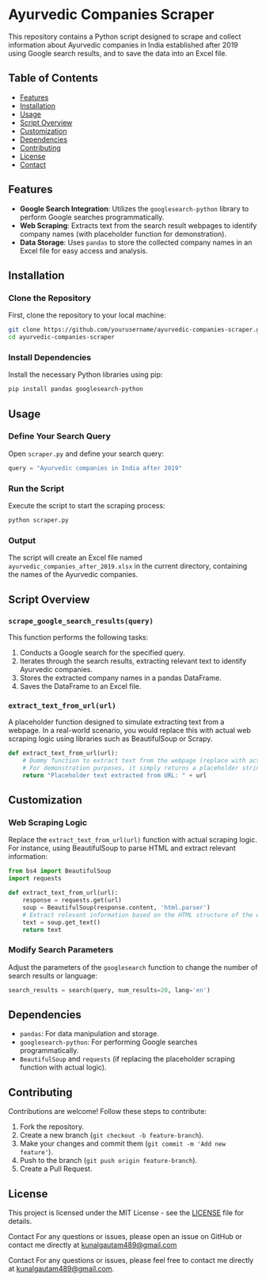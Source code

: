 

# Ayurvedic Companies Scraper

This repository contains a Python script designed to scrape and collect information about Ayurvedic companies in India established after 2019 using Google search results, and to save the data into an Excel file.

## Table of Contents

- [Features](#features)
- [Installation](#installation)
- [Usage](#usage)
- [Script Overview](#script-overview)
- [Customization](#customization)
- [Dependencies](#dependencies)
- [Contributing](#contributing)
- [License](#license)
- [Contact](#contact)

## Features

- **Google Search Integration**: Utilizes the `googlesearch-python` library to perform Google searches programmatically.
- **Web Scraping**: Extracts text from the search result webpages to identify company names (with placeholder function for demonstration).
- **Data Storage**: Uses `pandas` to store the collected company names in an Excel file for easy access and analysis.

## Installation

### Clone the Repository

First, clone the repository to your local machine:
```bash
git clone https://github.com/yourusername/ayurvedic-companies-scraper.git
cd ayurvedic-companies-scraper
```

### Install Dependencies

Install the necessary Python libraries using pip:
```bash
pip install pandas googlesearch-python
```

## Usage

### Define Your Search Query

Open `scraper.py` and define your search query:
```python
query = "Ayurvedic companies in India after 2019"
```

### Run the Script

Execute the script to start the scraping process:
```bash
python scraper.py
```

### Output

The script will create an Excel file named `ayurvedic_companies_after_2019.xlsx` in the current directory, containing the names of the Ayurvedic companies.

## Script Overview

### `scrape_google_search_results(query)`

This function performs the following tasks:
1. Conducts a Google search for the specified query.
2. Iterates through the search results, extracting relevant text to identify Ayurvedic companies.
3. Stores the extracted company names in a pandas DataFrame.
4. Saves the DataFrame to an Excel file.

### `extract_text_from_url(url)`

A placeholder function designed to simulate extracting text from a webpage. In a real-world scenario, you would replace this with actual web scraping logic using libraries such as BeautifulSoup or Scrapy.

```python
def extract_text_from_url(url):
    # Dummy function to extract text from the webpage (replace with actual scraping logic)
    # For demonstration purposes, it simply returns a placeholder string
    return "Placeholder text extracted from URL: " + url
```

## Customization

### Web Scraping Logic

Replace the `extract_text_from_url(url)` function with actual scraping logic. For instance, using BeautifulSoup to parse HTML and extract relevant information:

```python
from bs4 import BeautifulSoup
import requests

def extract_text_from_url(url):
    response = requests.get(url)
    soup = BeautifulSoup(response.content, 'html.parser')
    # Extract relevant information based on the HTML structure of the webpage
    text = soup.get_text()
    return text
```

### Modify Search Parameters

Adjust the parameters of the `googlesearch` function to change the number of search results or language:
```python
search_results = search(query, num_results=20, lang='en')
```

## Dependencies

- `pandas`: For data manipulation and storage.
- `googlesearch-python`: For performing Google searches programmatically.
- `BeautifulSoup` and `requests` (if replacing the placeholder scraping function with actual logic).

## Contributing

Contributions are welcome! Follow these steps to contribute:

1. Fork the repository.
2. Create a new branch (`git checkout -b feature-branch`).
3. Make your changes and commit them (`git commit -m 'Add new feature'`).
4. Push to the branch (`git push origin feature-branch`).
5. Create a Pull Request.

## License

This project is licensed under the MIT License - see the [LICENSE](LICENSE) file for details.

Contact
For any questions or issues, please open an issue on GitHub or contact me directly at kunalgautam489@gmail.com


Contact
For any questions or issues, please feel free to contact me directly at kunalgautam489@gmail.com.

